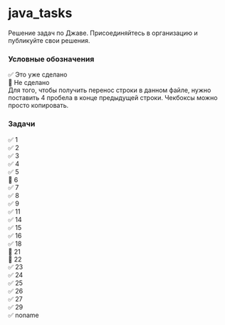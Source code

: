 # java_tasks
Решение задач по Джаве. Присоединяйтесь в организацию и публикуйте свои решения.
### Условные обозначения
:white_check_mark: Это уже сделано    
:black_square_button: Не сделано    
Для того, чтобы получить перенос строки в данном файле, нужно поставить 4 пробела в конце предыдущей строки. Чекбоксы можно просто копировать.
### Задачи
:white_check_mark: 1    
:white_check_mark: 2    
:white_check_mark: 3    
:white_check_mark: 4    
:white_check_mark: 5    
:black_square_button: 6    
:white_check_mark: 7    
:white_check_mark: 8    
:white_check_mark: 9    
:white_check_mark: 11    
:white_check_mark: 14    
:white_check_mark: 15    
:white_check_mark: 16    
:white_check_mark: 18    
:black_square_button: 21    
:black_square_button: 22    
:white_check_mark: 23    
:white_check_mark: 24    
:white_check_mark: 25    
:white_check_mark: 26    
:white_check_mark: 27    
:white_check_mark: 29    
:white_check_mark: noname    